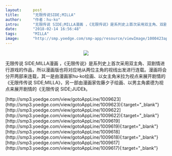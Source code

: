 ```yaml
---
layout:     post
title:      "无限传说SIDE;MILLA"
author:     "作者：hu-ko"
intro:      "无限传说 SIDE;MILLA漫画 ，《无限传说》是系列史上首次采用双主角、双剧情进行游戏的作品，所以漫画版也将对应地从两位主角的视线出发进行连载。漫画将会分开两部来连载，其一是由漫画家hu-ko绘画、以女主角米拉为视点来展开剧情的《无限传传说 SIDE;MILLA》，另一部由漫画家佐藤夕子绘画、以男主角裘德为视点来展开剧情的《无限传说 SIDE;JUDE》。"
date:       "2018-02-14 16:56:48"
tags:       "MILLA"
image:      "http://smp.yoedge.com/smp-app/resource/viewImage/1000423appline.png"
---
```

<div style="text-align: center">
<p><img src="http://smp.yoedge.com/smp-app/resource/viewImage/1000423appline.png"/></p>
</div>
<p class="post-meta">
<span>无限传说 SIDE;MILLA漫画 ，《无限传说》是系列史上首次采用双主角、双剧情进行游戏的作品，所以漫画版也将对应地从两位主角的视线出发进行连载。漫画将会分开两部来连载，其一是由漫画家hu-ko绘画、以女主角米拉为视点来展开剧情的《无限传传说 SIDE;MILLA》，另一部由漫画家佐藤夕子绘画、以男主角裘德为视点来展开剧情的《无限传说 SIDE;JUDE》。</span>
</p>
[http://smp3.yoedge.com/view/gotoAppLine/1009623](http://smp3.yoedge.com/view/gotoAppLine/1009623){:target="_blank"}
[http://smp3.yoedge.com/view/gotoAppLine/1009622](http://smp3.yoedge.com/view/gotoAppLine/1009622){:target="_blank"}
[http://smp3.yoedge.com/view/gotoAppLine/1009619](http://smp3.yoedge.com/view/gotoAppLine/1009619){:target="_blank"}
[http://smp3.yoedge.com/view/gotoAppLine/1009618](http://smp3.yoedge.com/view/gotoAppLine/1009618){:target="_blank"}
[http://smp3.yoedge.com/view/gotoAppLine/1009617](http://smp3.yoedge.com/view/gotoAppLine/1009617){:target="_blank"}


